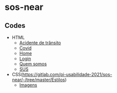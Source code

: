# sos-near

## Codes

- HTML
  - [Acidente de trânsito](https://gitlab.com/pi-usabilidade-2021/sos-near/-/blob/master/AcidentesTransito.html)
  - [Covid](https://gitlab.com/pi-usabilidade-2021/sos-near/-/blob/master/COVID.html)
  - [Home](https://gitlab.com/pi-usabilidade-2021/sos-near/-/blob/master/Home.html)
  - [Login](https://gitlab.com/pi-usabilidade-2021/sos-near/-/blob/master/Login.html)
  - [Quem somos](https://gitlab.com/pi-usabilidade-2021/sos-near/-/blob/master/QuemSomos.html)
  - [SUS](https://gitlab.com/pi-usabilidade-2021/sos-near/-/blob/master/SUS.html)
- CSS(https://gitlab.com/pi-usabilidade-2021/sos-near/-/tree/master/Estilos)
  - [Imagens](https://gitlab.com/pi-usabilidade-2021/sos-near/-/tree/master/Estilos/Imagens)


